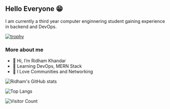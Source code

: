 
## Hello Everyone 😁 

I am currently a third year computer enginnering student gaining experience in backend and DevOps.

[![trophy](https://github-profile-trophy.vercel.app/?username=Rythm18&theme=onedark)](https://github.com/ryo-ma/github-profile-trophy)

### More about me
- 👋 Hi, I’m Ridham Khandar
- 👀 Learning DevOps, MERN Stack
- 🌱 I Love Communities and Networking


![Ridham's GitHub stats](https://github-readme-stats.vercel.app/api?username=Rythm18&show_icons=true&bg_color=00000000)

![Top Langs](https://github-readme-stats.vercel.app/api/top-langs/?username=Rythm18&layout=compact)

![Visitor Count](https://profile-counter.glitch.me/Rythm18/count.svg)

<!---
Rythm18/Rythm18 is a ✨ special ✨ repository because its `README.md` (this file) appears on your GitHub profile.
You can click the Preview link to take a look at your changes.
--->
